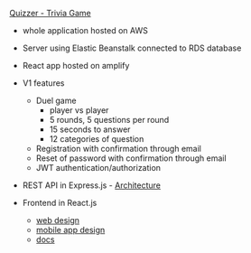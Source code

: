 [Quizzer - Trivia Game](https://master.d6jcsgqi9y2ht.amplifyapp.com)

- whole application hosted on AWS
- Server using Elastic Beanstalk connected to RDS database
- React app hosted on amplify


- V1 features
  - Duel game
    - player vs player
    - 5 rounds, 5 questions per round
    - 15 seconds to answer
    - 12 categories of question
  - Registration with confirmation through email
  - Reset of password with confirmation through email
  - JWT authentication/authorization
- REST API in Express.js - [Architecture](https://github.com/marcoff90/trivia-web-app/blob/master/docs/api_architechture.pdf)
- Frontend in React.js
  - [web design](https://www.figma.com/proto/2b3yeeKWzW6ZIvbijBPL5h/Trivia?page-id=0%3A1&node-id=1%3A2&viewport=241%2C48%2C0.61&scaling=contain&starting-point-node-id=1%3A2)
  - [mobile app design](https://www.figma.com/proto/2b3yeeKWzW6ZIvbijBPL5h/Quizzer?page-id=68%3A365&node-id=82%3A383&viewport=241%2C48%2C0.63&scaling=min-zoom&starting-point-node-id=82%3A383)
  - [docs](https://github.com/marcoff90/trivia-web-app/blob/master/docs/frontend_docs.md)

